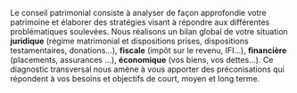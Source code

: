 Le conseil patrimonial consiste à analyser de façon approfondie votre patrimoine et élaborer des stratégies visant à répondre aux différentes problématiques soulevées. Nous réalisons un bilan global de votre situation  **juridique**  (régime matrimonial et dispositions prises, dispositions testamentaires, donations…),  **fiscale**  (impôt sur le revenu, IFI…),  **financière**  (placements, assurances …),  **économique**  (vos biens, vos dettes…).
Ce diagnostic transversal nous amène à vous apporter des préconisations qui répondent à vos besoins et objectifs de court, moyen et long terme.

